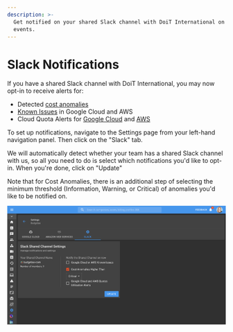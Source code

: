 ```yaml
---
description: >-
  Get notified on your shared Slack channel with DoiT International on important
  events.
---
```


# Slack Notifications

If you have a shared Slack channel with DoiT International, you may now opt-in to receive alerts for:

* Detected [cost anomalies](../anomaly-detection/cloud-anomalies.md)
* [Known Issues](../tickets/cloud-infrastructure-known-issues.md) in Google Cloud and AWS
* Cloud Quota Alerts for [Google Cloud](https://help.doit-intl.com/google-cloud/google-cloud-quotas) and [AWS](https://help.doit-intl.com/amazon-web-services/aws-quotas)

To set up notifications, navigate to the Settings page from your left-hand navigation panel. Then click on the "Slack" tab.

We will automatically detect whether your team has a shared Slack channel with us, so all you need to do is select which notifications you'd like to opt-in. When you're done, click on "Update"

Note that for Cost Anomalies, there is an additional step of selecting the minimum threshold (Information, Warning, or Critical) of anomalies you'd like to be notified on.

![A screenshot showing you the Select Shared Channel Settings menu](<../.gitbook/assets/image (68) (1).png>)
